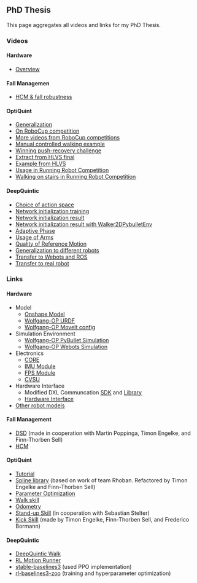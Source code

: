## PhD Thesis

This page aggregates all videos and links for my PhD Thesis.

### Videos

#### Hardware
- [Overview](https://www.youtube.com/watch?v=UsH6QIKzr7Q)

#### Fall Managemen
- [HCM & fall robustness](https://cloud.mafiasi.de/s/zoPP4HTf7sa46S3)

#### OptiQuint
- [Generalization](https://cloud.mafiasi.de/s/kTjaEpwyqqi2oyG)
- [On RoboCup competition](https://cloud.mafiasi.de/s/3QPJFkaLab7XDEY)
- [More videos from RoboCup competitions](https://cloud.mafiasi.de/s/6Gc3fXdyW6Pdoj7)
- [Manual controlled walking example](https://cloud.mafiasi.de/s/CDenApyigfBf226)
- [Winning push-recovery challenge](https://cloud.mafiasi.de/s/qik7DWatawgyaGt)
- [Extract from HLVS final](https://cloud.mafiasi.de/s/WwM9A4XgyFpEwiA)
- [Example from HLVS](https://cloud.mafiasi.de/s/Mz93nnqrLKgnMJ2)
- [Usage in Running Robot Competition](https://cloud.mafiasi.de/s/q4zQo7JJ8rEfZcT)
- [Walking on stairs in Running Robot Competition](https://cloud.mafiasi.de/s/Xt233Se8eyKJnY2)

#### DeepQuintic
- [Choice of action space]()
- [Network initialization training](https://cloud.mafiasi.de/s/S5TXddAcmDzDpZt)
- [Network initialization result]()
- [Network initialization result with Walker2DPybulletEnv](https://cloud.mafiasi.de/s/teSjfMrR4ptoGoW)
- [Adaptive Phase](https://cloud.mafiasi.de/s/gn5Qdg38BLME4iA)
- [Usage of Arms](https://cloud.mafiasi.de/s/wjLS7fLHfMziYt7)
- [Quality of Reference Motion](https://cloud.mafiasi.de/s/gtbRemqY7twSwYt)
- [Generalization to different robots](https://cloud.mafiasi.de/s/2dCyTAENn5xqYaf)
- [Transfer to Webots and ROS](https://cloud.mafiasi.de/s/FggQK6H989f5KDT)
- [Transfer to real robot](https://cloud.mafiasi.de/s/2zM37Jdnok2dcpE)


### Links

#### Hardware
- Model
  - [Onshape Model](https://cad.onshape.com/documents/8c6aa9a8917f764cb7039c2d/w/af71e5083243affec9ac82a8/e/e42d9814ef6f704f62b6758c)
  - [Wolfgang-OP URDF](https://github.com/bit-bots/wolfgang_robot/tree/master/wolfgang_description)
  - [Wolfgang-OP MoveIt config](https://github.com/bit-bots/wolfgang_robot/tree/master/wolfgang_moveit_config)
- Simulation Environment
  - [Wolfgang-OP PyBullet Simulation](https://github.com/bit-bots/wolfgang_robot/tree/master/wolfgang_pybullet_sim)
  - [Wolfgang-OP Webots Simulation](https://github.com/bit-bots/wolfgang_robot/tree/master/wolfgang_webots_sim)
- Electronics
  - [CORE](https://github.com/bit-bots/wolfgang_core)
  - [IMU Module](https://github.com/bit-bots/bitbots_imu_dxl)
  - [FPS Module](https://github.com/bit-bots/bit_foot)
  - [CVSU](https://github.com/bit-bots/wolfgang_constant_voltage)
- Hardware Interface
  - Modified DXL Communcation [SDK](https://github.com/bit-bots/DynamixelSDK) and [Library](https://github.com/bit-bots/dynamixel-workbench)
  - [Hardware Interface](https://github.com/bit-bots/bitbots_lowlevel)
- [Other robot models](https://github.com/bit-bots/humanoid_robots_ros2)

#### Fall Management
- [DSD](https://github.com/bit-bots/dynamic_stack_decider) (made in cooperation with Martin Poppinga, Timon Engelke, and Finn-Thorben Sell)
- [HCM](https://github.com/bit-bots/bitbots_motion/tree/master/bitbots_hcm)

#### OptiQuint
- [Tutorial](https://bit-bots.github.io/quintic_walk/)
- [Spline library](https://github.com/bit-bots/bitbots_motion/tree/master/bitbots_splines) (based on work of team Rhoban. Refactored by Timon Engelke and Finn-Thorben Sell)
- [Parameter Optimization](https://github.com/bit-bots/parallel_parameter_search)
- [Walk skill](https://bit-bots.github.io/quintic_walk/)
- [Odometry](https://github.com/bit-bots/bitbots_motion/tree/master/bitbots_odometry)
- [Stand-up Skill](https://github.com/bit-bots/bitbots_motion/tree/master/bitbots_dynamic_kick) (in cooperation with Sebastian Stelter)
- [Kick Skill](https://github.com/bit-bots/bitbots_motion/tree/master/bitbots_dynamic_kick) (made by Timon Engelke, Finn-Thorben Sell, and Frederico Bormann)

#### DeepQuintic
- [DeepQuintic Walk](https://github.com/bit-bots/deep_quintic)
- [RL Motion Runner](https://github.com/bit-bots/bitbots_motion/tree/master/bitbots_rl_motion)
- [stable-baselines3](https://github.com/SammyRamone/stable-baselines3) (used PPO implementation)
- [rl-baselines3-zoo](https://github.com/SammyRamone/rl-baselines3-zoo) (training and hyperparameter optimization)
